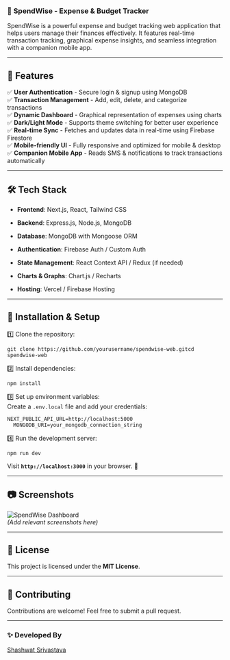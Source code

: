 <div class="markdown prose w-full break-words dark:prose-invert dark">
  <h3 data-start="93" data-end="142" class="">📌 <strong data-start="100" data-end="140">SpendWise - Expense &amp; Budget Tracker</strong></h3>
  <p data-start="144" data-end="391" class="">SpendWise is a powerful expense and budget tracking web application that helps users manage their finances effectively. It features real-time transaction tracking, graphical expense insights, and seamless integration with a companion mobile app.</p>
  <hr data-start="393" data-end="396" class="" style="">
  <h2 data-start="398" data-end="418" class="">🚀 <strong data-start="404" data-end="416">Features</strong></h2>
  <p data-start="420" data-end="983" class="">✅ <strong data-start="422" data-end="445">User Authentication</strong> - Secure login &amp; signup using MongoDB<br data-start="483" data-end="486">
  ✅ <strong data-start="488" data-end="514">Transaction Management</strong> - Add, edit, delete, and categorize transactions<br data-start="563" data-end="566">
  ✅ <strong data-start="568" data-end="589">Dynamic Dashboard</strong> - Graphical representation of expenses using charts<br data-start="641" data-end="644">
  ✅ <strong data-start="646" data-end="665">Dark/Light Mode</strong> - Supports theme switching for better user experience<br data-start="719" data-end="722">
  ✅ <strong data-start="724" data-end="742">Real-time Sync</strong> - Fetches and updates data in real-time using Firebase Firestore<br data-start="807" data-end="810">
  ✅ <strong data-start="812" data-end="834">Mobile-friendly UI</strong> - Fully responsive and optimized for mobile &amp; desktop<br data-start="888" data-end="891">
  ✅ <strong data-start="893" data-end="917">Companion Mobile App</strong> - Reads SMS &amp; notifications to track transactions automatically</p>
  <hr data-start="985" data-end="988" class="">
  <h2 data-start="990" data-end="1012" class="">🛠 <strong data-start="996" data-end="1010">Tech Stack</strong></h2>
  <ul data-start="1014" data-end="1354">
  <li data-start="1014" data-end="1060" class="">
  <p data-start="1016" data-end="1060" class=""><strong data-start="1016" data-end="1028">Frontend</strong>: Next.js, React, Tailwind CSS</p>
  </li>
  <li data-start="1061" data-end="1106" class="">
  <p data-start="1063" data-end="1106" class=""><strong data-start="1063" data-end="1074">Backend</strong>: Express.js, Node.js, MongoDB</p>
  </li>
  <li data-start="1107" data-end="1150" class="">
  <p data-start="1109" data-end="1150" class=""><strong data-start="1109" data-end="1121">Database</strong>: MongoDB with Mongoose ORM</p>
  </li>
  <li data-start="1151" data-end="1202" class="">
  <p data-start="1153" data-end="1202" class=""><strong data-start="1153" data-end="1171">Authentication</strong>: Firebase Auth / Custom Auth</p>
  </li>
  <li data-start="1203" data-end="1266" class="">
  <p data-start="1205" data-end="1266" class=""><strong data-start="1205" data-end="1225">State Management</strong>: React Context API / Redux (if needed)</p>
  </li>
  <li data-start="1267" data-end="1311" class="">
  <p data-start="1269" data-end="1311" class=""><strong data-start="1269" data-end="1288">Charts &amp; Graphs</strong>: Chart.js / Recharts</p>
  </li>
  <li data-start="1312" data-end="1354" class="">
  <p data-start="1314" data-end="1354" class=""><strong data-start="1314" data-end="1325">Hosting</strong>: Vercel / Firebase Hosting</p>
  </li>
  </ul>
  <hr data-start="1356" data-end="1359" class="">
  <h2 data-start="1361" data-end="1393" class="">🔧 <strong data-start="1367" data-end="1391">Installation &amp; Setup</strong></h2>
  <p data-start="1395" data-end="1422" class="">1️⃣ Clone the repository:</p>
  <pre class="!overflow-visible" data-start="1423" data-end="1511"><div class="contain-inline-size rounded-md border-[0.5px] border-token-border-medium relative bg-token-sidebar-surface-primary"><div class="sticky top-9"><div class="absolute bottom-0 right-0 flex h-9 items-center pr-2"><div class="flex items-center rounded bg-token-sidebar-surface-primary px-2 font-sans text-xs text-token-text-secondary dark:bg-token-main-surface-secondary"><span class="" data-state="closed"></span><span class="" data-state="closed"></span></div></div></div><div class="overflow-y-auto p-4" dir="ltr"><code class="!whitespace-pre language-bash"><span><span>git </span><span><span class="hljs-built_in">clone</span></span><span> https://github.com/yourusername/spendwise-web.git</span><span><span class="hljs-built_in">cd</span></span><span> spendwise-web</span></span></code></div></div></pre>
  <p data-start="1513" data-end="1540" class="">2️⃣ Install dependencies:</p>
  <pre class="!overflow-visible" data-start="1541" data-end="1564"><div class="contain-inline-size rounded-md border-[0.5px] border-token-border-medium relative bg-token-sidebar-surface-primary"><div class="sticky top-9"><div class="absolute bottom-0 right-0 flex h-9 items-center pr-2"><div class="flex items-center rounded bg-token-sidebar-surface-primary px-2 font-sans text-xs text-token-text-secondary dark:bg-token-main-surface-secondary"><span class="" data-state="closed"></span><span class="" data-state="closed"></span></div></div></div><div class="overflow-y-auto p-4" dir="ltr"><code class="!whitespace-pre language-bash"><span><span>npm install</span></span></code></div></div></pre>
  <p data-start="1566" data-end="1656" class="">3️⃣ Set up environment variables:<br data-start="1599" data-end="1602">
  Create a <code data-start="1611" data-end="1623">.env.local</code> file and add your credentials:</p>
  <pre class="!overflow-visible" data-start="1657" data-end="1752"><div class="contain-inline-size rounded-md border-[0.5px] border-token-border-medium relative bg-token-sidebar-surface-primary"><div class="sticky top-9"><div class="absolute bottom-0 right-0 flex h-9 items-center pr-2"><div class="flex items-center rounded bg-token-sidebar-surface-primary px-2 font-sans text-xs text-token-text-secondary dark:bg-token-main-surface-secondary"><span class="" data-state="closed"></span><span class="" data-state="closed"></span></div></div></div><div class="overflow-y-auto p-4" dir="ltr"><code class="!whitespace-pre language-env"><span>NEXT_PUBLIC_API_URL=http://localhost:5000
  MONGODB_URI=your_mongodb_connection_string</span></code></div></div></pre>
  <p data-start="1754" data-end="1787" class="">4️⃣ Run the development server:</p>
  <pre class="!overflow-visible" data-start="1788" data-end="1811"><div class="contain-inline-size rounded-md border-[0.5px] border-token-border-medium relative bg-token-sidebar-surface-primary"><div class="sticky top-9"><div class="absolute bottom-0 right-0 flex h-9 items-center pr-2"><div class="flex items-center rounded bg-token-sidebar-surface-primary px-2 font-sans text-xs text-token-text-secondary dark:bg-token-main-surface-secondary"><span class="" data-state="closed"></span><span class="" data-state="closed"></span></div></div></div><div class="overflow-y-auto p-4" dir="ltr"><code class="!whitespace-pre language-bash"><span><span>npm run dev</span></span></code></div></div></pre>
  <p data-start="1812" data-end="1867" class="">Visit <strong data-start="1818" data-end="1845"><code data-start="1820" data-end="1843">http://localhost:3000</code></strong> in your browser. 🚀</p>
  <hr data-start="1869" data-end="1872" class="">
  <h2 data-start="1874" data-end="1897" class="">📷 <strong data-start="1880" data-end="1895">Screenshots</strong></h2>
  <p data-start="1899" data-end="1987" class=""><img alt="SpendWise Dashboard" data-start="1899" data-end="1949" src="https://your-image-url.com"><br data-start="1949" data-end="1952">
  <em data-start="1952" data-end="1985">(Add relevant screenshots here)</em></p>
  <hr data-start="1989" data-end="1992" class="">
  <h2 data-start="1994" data-end="2013" class="">📜 <strong data-start="2000" data-end="2011">License</strong></h2>
  <p data-start="2014" data-end="2067" class="">This project is licensed under the <strong data-start="2049" data-end="2064">MIT License</strong>.</p>
  <hr data-start="2069" data-end="2072" class="">
  <h2 data-start="2074" data-end="2098" class="">🤝 <strong data-start="2080" data-end="2096">Contributing</strong></h2>
  <p data-start="2099" data-end="2163" class="">Contributions are welcome! Feel free to submit a pull request.</p>
  <hr data-start="2165" data-end="2168" class="">
  <h3 data-start="2170" data-end="2194" class="">✨ <strong data-start="2176" data-end="2192">Developed By</strong></h3>
  <p data-start="2195" data-end="2241" class=""><a data-start="2195" data-end="2239" rel="noopener" target="_new" class="" href="https://github.com/shashwat12965512001">Shashwat Srivastava</a></p>
</div>
